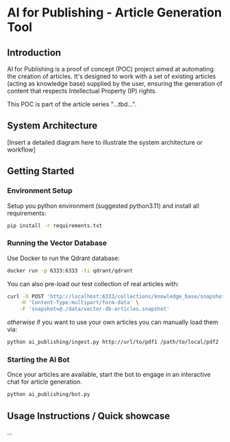 # AI for Publishing - Article Generation Tool

## Introduction
AI for Publishing is a proof of concept (POC) project aimed at automating the creation of articles. 
It's designed to work with a set of existing articles (acting as knowledge base) supplied by the user, ensuring the 
generation of content that respects Intellectual Property (IP) rights. 

This POC is part of the article series "...tbd...".

## System Architecture
[Insert a detailed diagram here to illustrate the system architecture or workflow]

## Getting Started

### Environment Setup
Setup you python environment (suggested python3.11) and install all requirements:
```bash
pip install -r requirements.txt
```

### Running the Vector Database

Use Docker to run the Qdrant database:
```bash
docker run -p 6333:6333 -ti qdrant/qdrant
```
You can also pre-load our test collection of real articles with:
```bash
curl -X POST 'http://localhost:6333/collections/knowledge_base/snapshots/upload' \
    -H 'Content-Type:multipart/form-data' \
    -F 'snapshot=@./data/vector-db-articles.snapshot'
```
*otherwise* if you want to use your own articles you can manually load them via:
```bash
python ai_publishing/ingest.py http://url/to/pdf1 /path/to/local/pdf2
```

### Starting the AI Bot
Once your articles are available, start the bot to engage in an interactive chat for article generation.
```bash
python ai_publishing/bot.py
```

## Usage Instructions / Quick showcase

...
